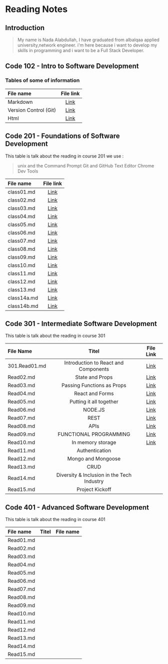 # Reading Notes

## Introduction
>My name is Nada Alabdullah, I have graduated from albalqaa applied university,network engineer.
i'm here because i want to develop my skills in programming and i want to be a Full Stack Developer.


 
## Code 102 - Intro to Software Development

### Tables of some of information

| File name      | File link     |
| :------------- | :----------: | 
|  Markdown | [Link](https://nada0795.github.io/reading-notes/101,102%20Course/read01)|
|Version Control (Git)|[Link](https://nada0795.github.io/reading-notes/101,102%20Course/read02)| 
| Html   | [Link](https://nada0795.github.io/reading-notes/101,102%20Course/read03)| 


## Code 201 - Foundations of Software Development
This table is talk about the reading in course 201
we use :

> unix and the Command Prompt
> Git and GitHub
> Text Editor
> Chrome Dev Tools

| File name      | File link     |
| :------------- | :----------:  | 
|  class01.md    | [Link](https://nada0795.github.io/reading-notes/201%20Course/class01)|
|  class02.md    | [Link](https://nada0795.github.io/reading-notes/201%20Course/class02)| 
|  class03.md    |[Link](https://nada0795.github.io/reading-notes/201%20Course/class03)|  
|  class04.md    | [Link](https://nada0795.github.io/reading-notes/201%20Course/class04)|
|  class05.md    | [Link](https://nada0795.github.io/reading-notes/201%20Course/class05)| 
|  class06.md    | [Link](https://nada0795.github.io/reading-notes/201%20Course/class06)|
|  class07.md    | [Link](https://nada0795.github.io/reading-notes/201%20Course/class07)| 
|  class08.md    |[Link](https://nada0795.github.io/reading-notes/201%20Course/class08)| 
|  class09.md    | [Link](https://nada0795.github.io/reading-notes/201%20Course/class09)|
|  class10.md    | [Link](https://nada0795.github.io/reading-notes/201%20Course/class10)| 
|  class11.md    | [Link](https://nada0795.github.io/reading-notes/201%20Course/class11)| 
|  class12.md    | [Link](https://nada0795.github.io/reading-notes/201%20Course/class12)| 
|  class13.md    | [Link](https://nada0795.github.io/reading-notes/201%20Course/class13)|
|  class14a.md   | [Link](https://nada0795.github.io/reading-notes/201%20Course/class14a)|
|  class14b.md   | [Link](https://nada0795.github.io/reading-notes/201%20Course/class14b)|




## Code 301 - Intermediate Software Development
This table is talk about the reading in course 301

| File Name      | Titel         |  File Link     |
| :------------- | :----------:  |  :----------:  |
| 301.Read01.md|Introduction to React and Components|[Link](https://nada0795.github.io/reading-notes/301%20Course/301.Read01)|
|  Read02.md    |  State and Props|[Link](https://nada0795.github.io/reading-notes/301%20Course/301.Read02)           |
|  Read03.md     | Passing Functions as Props |[Link](https://nada0795.github.io/reading-notes/301%20Course/301.Read03)|    
|  Read04.md    | React and Forms |[Link](https://nada0795.github.io/reading-notes/301%20Course/301.Read04)           | 
|  Read05.md     | Putting it all together |[Link](https://nada0795.github.io/reading-notes/301%20Course/301.Read05)       | 
|  Read06.md    | NODE.JS |[Link](https://nada0795.github.io/reading-notes/301%20Course/301.Read06)          | 
|  Read07.md    | REST |[Link](https://nada0795.github.io/reading-notes/301%20Course/301.Read07)          | 
|  Read08.md    | APIs |[Link](https://nada0795.github.io/reading-notes/301%20Course/301.Read08)          | 
|  Read09.md    | FUNCTIONAL PROGRAMMING |[Link](https://nada0795.github.io/reading-notes/301%20Course/301.Read09)          | 
|  Read10.md    | In memory storage |[Link](https://nada0795.github.io/reading-notes/301%20Course/301.Read10)          | 
|  Read11.md    | Authentication | |          | 
|  Read12.md    | Mongo and Mongoose | |          | 
|  Read13.md    | CRUD | |          | 
|  Read14.md    | Diversity & Inclusion in the Tech Industry | |          | 
|  Read15.md    | Project Kickoff | |          | 




## Code 401 - Advanced Software Development
This table is talk about the reading in course 401



| File name      | Titel         |  File name      |
| :------------- | :----------:  |  :----------:   |
|  Read01.md    | | |          |
|  Read02.md    |  | |          |
|  Read03.md     |  |   |          |    
|  Read04.md    |  | |          | 
|  Read05.md     |  | |          | 
|  Read06.md    |  | |          | 
|  Read07.md    | | |          | 
|  Read08.md    |  | |          | 
|  Read09.md    |  | |          | 
|  Read10.md    |  | |          | 
|  Read11.md    |  | |          | 
|  Read12.md    |  | |          | 
|  Read13.md    |  | |          | 
|  Read14.md    |  | |          | 
|  Read15.md    |  | |          | 